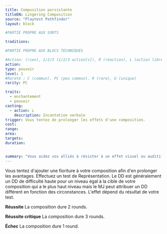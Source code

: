 ```yaml
---
title: Composition persistante
titleEN: Lingering Composition
source: "Playtest Pathfinder"
layout: block

#PARTIE PROPRE AUX SORTS

traditions:

#PARTIE PROPRE AUX BLOCS TECHNIQUES

#Action: (rien), 1/2/3 (1/2/3 action[s]), R (réaction), L (action libre)
action:
type: pouvoir
level: 1
#Rareté : C (commun), PC (peu commun), R (rare), U (unique)
rarity: PC

traits:
  - enchantement
  - pouvoir
casting:
  - action: L
    description: Incantation verbale
trigger: Vous tentez de prolonger les effets d'une composition.
cost: 
range:
area:
targets:
duration: 


summary: "Vous aidez vos alliés à résister à un effet visuel ou auditif."
---
```


Vous tentez d'ajouter une fioriture à votre composition afin d'en prolonger les avantages. Effectuez un test de Représentation. Le DD est généralement un DD de difficulté haute pour un niveau égal à la cible de votre composition qui a le plus haut niveau mais le MJ peut attribuer un DD différent en fonction des circonstances. L'effet dépend du résultat de votre test.

**Réussite** La composition dure 2 rounds.

**Réussite critique** La composition dure 3 rounds.

**Échec** La composition dure 1 round.